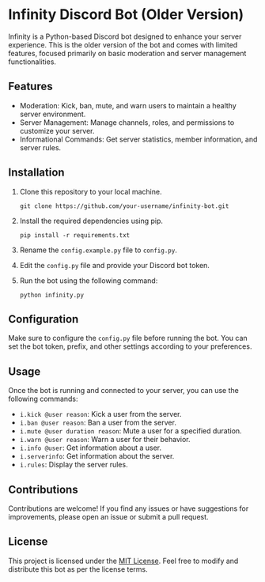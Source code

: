 # Infinity Discord Bot (Older Version)

Infinity is a Python-based Discord bot designed to enhance your server experience. This is the older version of the bot and comes with limited features, focused primarily on basic moderation and server management functionalities.

## Features
- Moderation: Kick, ban, mute, and warn users to maintain a healthy server environment.
- Server Management: Manage channels, roles, and permissions to customize your server.
- Informational Commands: Get server statistics, member information, and server rules.

## Installation
1. Clone this repository to your local machine.
   ```
   git clone https://github.com/your-username/infinity-bot.git
   ```

2. Install the required dependencies using pip.
   ```
   pip install -r requirements.txt
   ```

3. Rename the `config.example.py` file to `config.py`.

4. Edit the `config.py` file and provide your Discord bot token.

5. Run the bot using the following command:
   ```
   python infinity.py
   ```

## Configuration
Make sure to configure the `config.py` file before running the bot. You can set the bot token, prefix, and other settings according to your preferences.

## Usage
Once the bot is running and connected to your server, you can use the following commands:

- `i.kick @user reason`: Kick a user from the server.
- `i.ban @user reason`: Ban a user from the server.
- `i.mute @user duration reason`: Mute a user for a specified duration.
- `i.warn @user reason`: Warn a user for their behavior.
- `i.info @user`: Get information about a user.
- `i.serverinfo`: Get information about the server.
- `i.rules`: Display the server rules.

## Contributions
Contributions are welcome! If you find any issues or have suggestions for improvements, please open an issue or submit a pull request.

## License
This project is licensed under the [MIT License](https://opensource.org/licenses/MIT). Feel free to modify and distribute this bot as per the license terms.
